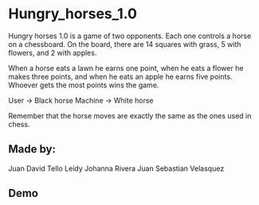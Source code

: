 # Hungry_horses_1.0

Hungry horses 1.0 is a game of two opponents. Each one controls a horse on a chessboard. On the board, there are 14 squares with grass, 5 with flowers, and 2 with apples.

When a horse eats a lawn he earns one point, when he eats a flower he makes three points, and when he eats an apple he earns five points. Whoever gets the most points wins the game.

User -> Black horse
Machine -> White horse

Remember that the horse moves are exactly the same as the ones used in chess.

## Made by:

Juan David Tello
Leidy Johanna Rivera
Juan Sebastian Velasquez

## Demo
